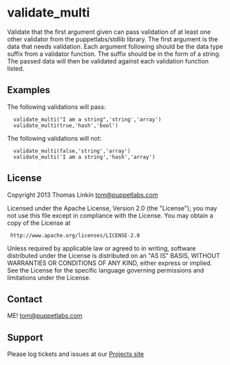 validate_multi
==============

  Validate that the first argument given can pass validation of at least one
  other validator from the puppetlabs/stdlib library. The first argument is
  the data that needs validation. Each argument following should be the data
  type suffix from a validator function. The suffix should be in the form of
  a string. The passed data will then be validated against each validation
  function listed.

Examples
--------

  The following validations will pass:

      validate_multi("I am a string",'string','array')
      validate_multi(true,'hash','bool')

  The following validations will not:

      validate_multi(false,'string','array')
      validate_multi('I am a string','hash','array')

License
-------
   Copyright 2013 Thomas Linkin <tom@puppetlabs.com>

   Licensed under the Apache License, Version 2.0 (the "License");
   you may not use this file except in compliance with the License.
   You may obtain a copy of the License at

     http://www.apache.org/licenses/LICENSE-2.0

   Unless required by applicable law or agreed to in writing, software
   distributed under the License is distributed on an "AS IS" BASIS,
   WITHOUT WARRANTIES OR CONDITIONS OF ANY KIND, either express or implied.
   See the License for the specific language governing permissions and
   limitations under the License.

Contact
-------

ME!  <tom@puppetlabs.com>

Support
-------

Please log tickets and issues at our [Projects site](https://github.com/trlinkin/puppet-validate_multi)
